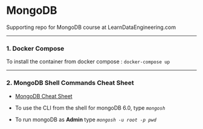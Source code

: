 # MongoDB
Supporting repo for MongoDB course at LearnDataEngineering.com

---
### 1. Docker Compose
To install the container from docker compose :
`docker-compose up`

---

### 2. MongoDB Shell Commands Cheat Sheet

- [MongoDB Cheat Sheet](https://gist.github.com/michaeltreat/d3bdc989b54cff969df86484e091fd0c)

- To use the CLI from the shell for mongoDB 6.0, type *`mongosh`*

- To run mongoDB as **Admin** type *`mongosh -u root -p pwd`*
